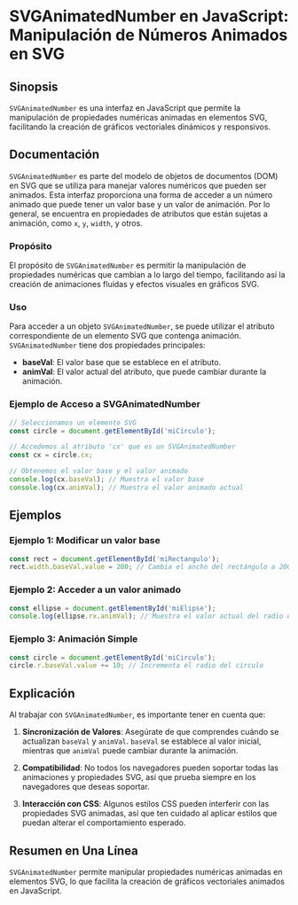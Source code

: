 <!--
Meta Description: # SVGAnimatedNumber en JavaScript: Manipulación de Números Animados en SVG ## Sinopsis `SVGAnimatedNumber` es una interfaz en JavaScript que permite l...
Meta Keywords: que, valor, svganimatednumber, svg, javascript
-->

# SVGAnimatedNumber en JavaScript: Manipulación de Números Animados en SVG

## Sinopsis
`SVGAnimatedNumber` es una interfaz en JavaScript que permite la manipulación de propiedades numéricas animadas en elementos SVG, facilitando la creación de gráficos vectoriales dinámicos y responsivos.

## Documentación
`SVGAnimatedNumber` es parte del modelo de objetos de documentos (DOM) en SVG que se utiliza para manejar valores numéricos que pueden ser animados. Esta interfaz proporciona una forma de acceder a un número animado que puede tener un valor base y un valor de animación. Por lo general, se encuentra en propiedades de atributos que están sujetas a animación, como `x`, `y`, `width`, y otros.

### Propósito
El propósito de `SVGAnimatedNumber` es permitir la manipulación de propiedades numéricas que cambian a lo largo del tiempo, facilitando así la creación de animaciones fluidas y efectos visuales en gráficos SVG.

### Uso
Para acceder a un objeto `SVGAnimatedNumber`, se puede utilizar el atributo correspondiente de un elemento SVG que contenga animación. `SVGAnimatedNumber` tiene dos propiedades principales:

- **baseVal**: El valor base que se establece en el atributo.
- **animVal**: El valor actual del atributo, que puede cambiar durante la animación.

### Ejemplo de Acceso a SVGAnimatedNumber
```javascript
// Seleccionamos un elemento SVG
const circle = document.getElementById('miCirculo');

// Accedemos al atributo 'cx' que es un SVGAnimatedNumber
const cx = circle.cx;

// Obtenemos el valor base y el valor animado
console.log(cx.baseVal); // Muestra el valor base
console.log(cx.animVal); // Muestra el valor animado actual
```

## Ejemplos
### Ejemplo 1: Modificar un valor base
```javascript
const rect = document.getElementById('miRectangulo');
rect.width.baseVal.value = 200; // Cambia el ancho del rectángulo a 200
```

### Ejemplo 2: Acceder a un valor animado
```javascript
const ellipse = document.getElementById('miElipse');
console.log(ellipse.rx.animVal); // Muestra el valor actual del radio en X
```

### Ejemplo 3: Animación Simple
```javascript
const circle = document.getElementById('miCirculo');
circle.r.baseVal.value += 10; // Incrementa el radio del círculo
```

## Explicación
Al trabajar con `SVGAnimatedNumber`, es importante tener en cuenta que:

1. **Sincronización de Valores**: Asegúrate de que comprendes cuándo se actualizan `baseVal` y `animVal`. `baseVal` se establece al valor inicial, mientras que `animVal` puede cambiar durante la animación.
  
2. **Compatibilidad**: No todos los navegadores pueden soportar todas las animaciones y propiedades SVG, así que prueba siempre en los navegadores que deseas soportar.

3. **Interacción con CSS**: Algunos estilos CSS pueden interferir con las propiedades SVG animadas, así que ten cuidado al aplicar estilos que puedan alterar el comportamiento esperado.

## Resumen en Una Línea
`SVGAnimatedNumber` permite manipular propiedades numéricas animadas en elementos SVG, lo que facilita la creación de gráficos vectoriales animados en JavaScript.